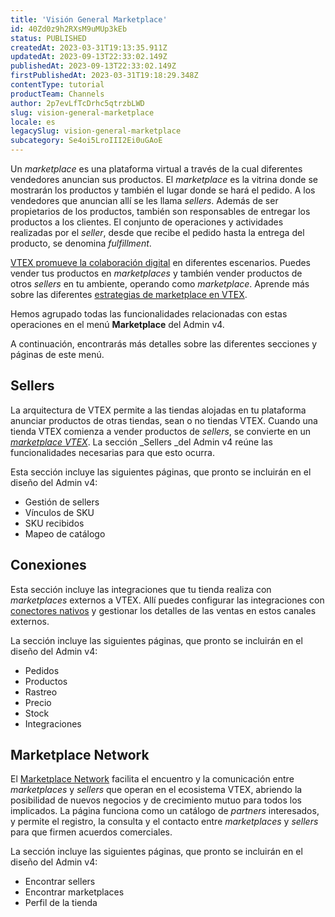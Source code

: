 ```yaml
---
title: 'Visión General Marketplace'
id: 40Zd0z9h2RXsM9uMUp3kEb
status: PUBLISHED
createdAt: 2023-03-31T19:13:35.911Z
updatedAt: 2023-09-13T22:33:02.149Z
publishedAt: 2023-09-13T22:33:02.149Z
firstPublishedAt: 2023-03-31T19:18:29.348Z
contentType: tutorial
productTeam: Channels
author: 2p7evLfTcDrhc5qtrzbLWD
slug: vision-general-marketplace
locale: es
legacySlug: vision-general-marketplace
subcategory: Se4oi5LroIII2Ei0uGAoE
---
```


Un _marketplace_ es una plataforma virtual a través de la cual diferentes vendedores anuncian sus productos. El _marketplace_ es la vitrina donde se mostrarán los productos y también el lugar donde se hará el pedido. A los vendedores que anuncian allí se les llama _sellers_. Además de ser propietarios de los productos, también son responsables de entregar los productos a los clientes. El conjunto de operaciones y actividades realizadas por el _seller_, desde que recibe el pedido hasta la entrega del producto, se denomina _fulfillment_.

[VTEX promueve la colaboración digital](https://vtex.com/br-pt/marketplace/) en diferentes escenarios. Puedes vender tus productos en _marketplaces_ y también vender productos de otros _sellers_ en tu ambiente, operando como _marketplace_. Aprende más sobre las diferentes [estrategias de marketplace en VTEX](https://help.vtex.com/en/tutorial/marketplace-strategies-at-vtex--tutorials_402).

Hemos agrupado todas las funcionalidades relacionadas con estas operaciones en el menú __Marketplace__ del Admin v4. 

A continuación, encontrarás más detalles sobre las diferentes secciones y páginas de este menú.

## Sellers

La arquitectura de VTEX permite a las tiendas alojadas en tu plataforma anunciar productos de otras tiendas, sean o no tiendas VTEX. Cuando una tienda VTEX comienza a vender productos de _sellers_, se convierte en un _[marketplace VTEX](https://help.vtex.com/pt/tutorial/estrategias-de-marketplace-na-vtex--tutorials_402#atuar-como-marketplace)_. La sección _Sellers _del Admin v4 reúne las funcionalidades necesarias para que esto ocurra.

Esta sección incluye las siguientes páginas, que pronto se incluirán en el diseño del Admin v4:

- Gestión de sellers
- Vínculos de SKU
- SKU recibidos
- Mapeo de catálogo

## Conexiones 

Esta sección incluye las integraciones que tu tienda realiza con _marketplaces_ externos a VTEX. Allí puedes configurar las integraciones con [conectores nativos](https://help.vtex.com/pt/tutorial/estrategias-de-marketplace-na-vtex--tutorials_402#integrado-a-conector-nativo-vtex) y gestionar los detalles de las ventas en estos canales externos. 

La sección incluye las siguientes páginas, que pronto se incluirán en el diseño del Admin v4:

- Pedidos
- Productos
- Rastreo
- Precio
- Stock
- Integraciones

## Marketplace Network

El [Marketplace Network](https://help.vtex.com/pt/tutorial/encontre-marketplaces-e-sellers-no-ecossistema-vtex--2bzC7tXlVgLEEjxo4ixcAM) facilita el encuentro y la comunicación entre _marketplaces_ y _sellers_ que operan en el ecosistema VTEX, abriendo la posibilidad de nuevos negocios y de crecimiento mutuo para todos los implicados. La página funciona como un catálogo de _partners_ interesados, y permite el registro, la consulta y el contacto entre _marketplaces_ y _sellers_ para que firmen acuerdos comerciales.

La sección incluye las siguientes páginas, que pronto se incluirán en el diseño del Admin v4:

- Encontrar sellers  
- Encontrar marketplaces  
- Perfil de la tienda  
